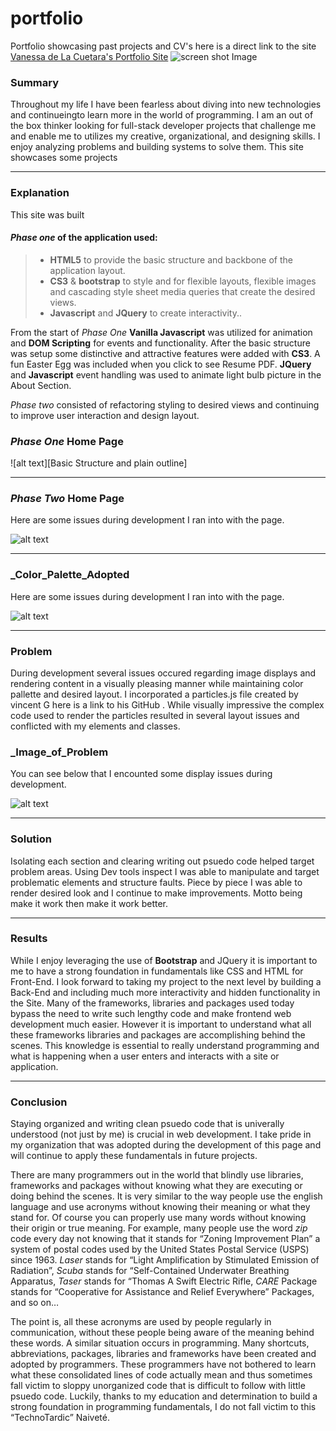 # portfolio

Portfolio showcasing past projects and CV's here is a direct link to the site [Vanessa de La Cuetara's Portfolio Site](http://delacue.com/portfolio/) 
![screen shot Image](assets/images/portfolioFullPage.png "Screen capture Image")

### **Summary**

Throughout my life I have been fearless about diving into new technologies
and continueingto learn more in the world of programming. I am an out of the box thinker looking for full-stack
developer projects that challenge me and enable me to utilizes my creative, organizational, and designing skills.
I enjoy analyzing problems and building systems to solve them. This site showcases some projects 

---

### **Explanation**

This site was built 

#### _Phase one_ of the application used:

> - **HTML5** to provide the basic structure and backbone of the application layout.
> - **CS3** & **bootstrap** to style and for flexible layouts, flexible images and cascading style sheet media queries that create the desired views.
> - **Javascript** and **JQuery** to create interactivity..

From the start of _Phase One_ **Vanilla Javascript** was utilized for animation and **DOM Scripting** for events and functionality. After the basic structure was setup some distinctive and attractive features were added with **CS3**. A fun Easter Egg was included when you click to see Resume PDF. **JQuery** and **Javascript** event handling was used to animate light bulb picture in the About Section.

_Phase two_ consisted of refactoring styling to desired views and continuing to improve user interaction and design layout.


### _Phase One_ Home Page

![alt text][Basic Structure and plain outline]

[Portfolio Basic Structure and plain layout]: /assets/images/OrigPortPlain.png "Phase One Home Page of Bloc Jams"

---

### _Phase Two_ Home Page

Here are some issues during development I ran into with the page.

![alt text][logo]

[logo]: /assets/images/portMoreProjIssue.png "Phase Two Home Page of Bloc Jams"

---

### _Color_Palette_Adopted

Here are some issues during development I ran into with the page.

![alt text][logo]

[logo]: /assets/images/portMoreProjIssue.png "Phase Two Home Page of Bloc Jams"

---
<!-- 
### _Inspiration_For_Site

Here is the site I saw that inspired my portfolio page.

![alt text][logo]

[logo]: /assets/images/portMoreProjIssue.png "Phase Two Home Page of Bloc Jams"

--- -->


### **Problem**

During development several issues occured regarding image displays and rendering content in a visually pleasing manner while maintaining color pallette and desired layout. I incorporated a particles.js file created by vincent G here is a link to his GitHub . While visually impressive the complex code used to render the particles resulted in several layout issues and conflicted with my elements and classes.

### _Image_of_Problem

You can see below that I encounted some display issues during development.

![alt text][logo]

[Display Problems]: /assets/images/portMoreProjIssue.png "Display Issue"
---

### **Solution**

Isolating each section and clearing writing out psuedo code helped target problem areas. Using Dev tools inspect I was able to manipulate and target problematic elements and structure faults. Piece by piece I was able to render desired look and I continue to make improvements. Motto being make it work then make it work better.

---

### **Results**

While I enjoy leveraging the use of **Bootstrap** and JQuery it is important to me to have a strong foundation in fundamentals like CSS and HTML for Front-End. I look forward to taking my project to the next level by building a Back-End and including much more interactivity and hidden functionality in the Site. 
Many of the frameworks, libraries and packages used today bypass the need to write such lengthy code and make frontend web development much easier. However it is important to understand what all these frameworks libraries and packages are accomplishing behind the scenes. This knowledge is essential to really understand programming and what is happening when a user enters and interacts with a site or application.

---

### **Conclusion**

Staying organized and writing clean psuedo code that is univerally understood (not just by me) is crucial in web development. I take pride in my organization that was adopted during the development of this page and will continue to apply these fundamentals in future projects.

There are many programmers out in the world that blindly use libraries, frameworks and packages without knowing what they are executing or doing behind the scenes. It is very similar to the way people use the english language and use acronyms without knowing their meaning or what they stand for. Of course you can properly use many words without knowing their origin or true meaning. For example, many people use the word _zip_ code every day not knowing that it stands for “Zoning Improvement Plan” a system of postal codes used by the United States Postal Service (USPS) since 1963. _Laser_ stands for “Light Amplification by Stimulated Emission of Radiation”, _Scuba_ stands for “Self-Contained Underwater Breathing Apparatus, _Taser_ stands for “Thomas A Swift Electric Rifle, _CARE_ Package stands for “Cooperative for Assistance and Relief Everywhere” Packages, and so on…

The point is, all these acronyms are used by people regularly in communication, without these people being aware of the meaning behind these words. A similar situation occurs in programming. Many shortcuts, abbreviations, packages, libraries and frameworks have been created and adopted by programmers. These programmers have not bothered to learn what these consolidated lines of code actually mean and thus sometimes fall victim to sloppy unorganized code that is difficult to follow with little psuedo code. Luckily, thanks to my education and determination to build a strong foundation in programming fundamentals, I do not fall victim to this “TechnoTardic” Naiveté. 
